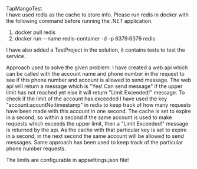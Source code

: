   TapMangoTest <br />
  I have used redis as the cache to store info. Please run redis in docker with the following command before running the .NET application.
  1. docker pull redis
  2. docker run --name redis-container -d -p 6379:6379 redis

  I have also added a TestProject in the solution, it contains tests to test the service.

  Approach used to solve the given problem:
  I have created a web api which can be called with the account name and phone number in the request to see if this phone number and account is allowed to send message. The web api will return a message which is "Yes! Can send message" if the upper limit has not reached yet
  else it will return "Limit Exceeded!" message. 
  To check if the limit of the account has exceeded I have used the key "account:acountNo:timestamp" in redis to keep track of how many requests have been made with this account in one second. The cache is set to expire in a second, so within a second if the same account 
  is used to make requests which exceeds the upper limit, then a "Limit Exceeded!" message is returned by the api. As the cache with that particular key is set to expire in a second, in the next second the same account will be allowed to send messages.
  Same approach has been used to keep track of the particular phone number requests.

  The limits are configurable in appsettings.json file!
